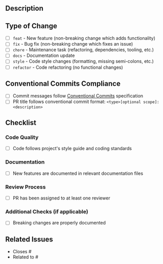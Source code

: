 <!-- 
Thank you for your contribution! Please fill out this template to help reviewers and maintainers.
Remove any sections that don't apply to your change.
-->

## Description
<!-- Briefly describe the purpose of this PR. What problem does it solve? -->

## Type of Change
<!-- Mark with an `x` the appropriate box below -->
- [ ] `feat` - New feature (non-breaking change which adds functionality)
- [ ] `fix` - Bug fix (non-breaking change which fixes an issue)
- [ ] `chore` - Maintenance task (refactoring, dependencies, tooling, etc.)
- [ ] `docs` - Documentation update
- [ ] `style` - Code style changes (formatting, missing semi-colons, etc.)
- [ ] `refactor` - Code refactoring (no functional changes)

## Conventional Commits Compliance
- [ ] Commit messages follow [Conventional Commits](https://www.conventionalcommits.org) specification
- [ ] PR title follows conventional commit format: `<type>[optional scope]: <description>`

## Checklist
### Code Quality
- [ ] Code follows project's style guide and coding standards

### Documentation
- [ ] New features are documented in relevant documentation files

### Review Process
- [ ] PR has been assigned to at least one reviewer

### Additional Checks (if applicable)
- [ ] Breaking changes are properly documented

## Related Issues
<!-- List any related issues or PRs -->
- Closes #
- Related to #